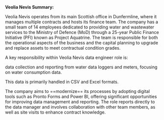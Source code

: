 **Veolia Nevis Summary:**

Veolia Nevis operates from its main Scottish office in Dunfermline, where it manages multiple contracts and hosts its finance team. The company has a small team of 14 employees dedicated to providing water and wastewater services to the Ministry of Defence (MoD) through a 25-year Public Finance Initiative (PFI) known as Project Aquatrine. The team is responsible for both the operational aspects of the business and the capital planning to upgrade and replace assets to meet contractual condition grades.

A key responsibility within Veolia Nevis data engineer role is:

data collection and reporting from water data loggers and meters, focusing on water consumption data. 

This data is primarily handled in CSV and Excel formats. 

The company aims to ==modernize== its processes by adopting digital tools such as Pronto Forms and Power BI, offering significant opportunities for improving data management and reporting. The role reports directly to the data manager and involves collaboration with other team members, as well as site visits to enhance contract knowledge.